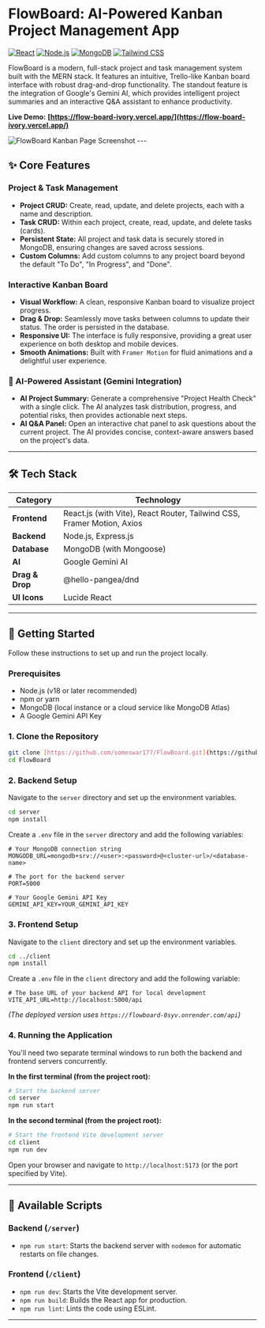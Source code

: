 # FlowBoard: AI-Powered Kanban Project Management App

[![React](https://img.shields.io/badge/React-Vite-blue?style=for-the-badge&logo=react)](https://reactjs.org/)
[![Node.js](https://img.shields.io/badge/Node.js-Express-green?style=for-the-badge&logo=nodedotjs)](https://nodejs.org/)
[![MongoDB](https://img.shields.io/badge/MongoDB-Database-green?style=for-the-badge&logo=mongodb)](https://www.mongodb.com/)
[![Tailwind CSS](https://img.shields.io/badge/Tailwind-CSS-38B2AC?style=for-the-badge&logo=tailwind-css)](https://tailwindcss.com/)

FlowBoard is a modern, full-stack project and task management system built with the MERN stack. It features an intuitive, Trello-like Kanban board interface with robust drag-and-drop functionality. The standout feature is the integration of Google's Gemini AI, which provides intelligent project summaries and an interactive Q&A assistant to enhance productivity.

**Live Demo:** **[https://flow-board-ivory.vercel.app/](https://flow-board-ivory.vercel.app/)**

![FlowBoard Kanban Page Screenshot](https://i.imgur.com/your-screenshot-url.png) ---

## ✨ Core Features

### Project & Task Management
- **Project CRUD:** Create, read, update, and delete projects, each with a name and description.
- **Task CRUD:** Within each project, create, read, update, and delete tasks (cards).
- **Persistent State:** All project and task data is securely stored in MongoDB, ensuring changes are saved across sessions.
- **Custom Columns:** Add custom columns to any project board beyond the default "To Do", "In Progress", and "Done".

### Interactive Kanban Board
- **Visual Workflow:** A clean, responsive Kanban board to visualize project progress.
- **Drag & Drop:** Seamlessly move tasks between columns to update their status. The order is persisted in the database.
- **Responsive UI:** The interface is fully responsive, providing a great user experience on both desktop and mobile devices.
- **Smooth Animations:** Built with `Framer Motion` for fluid animations and a delightful user experience.

### 🤖 AI-Powered Assistant (Gemini Integration)
- **AI Project Summary:** Generate a comprehensive "Project Health Check" with a single click. The AI analyzes task distribution, progress, and potential risks, then provides actionable next steps.
- **AI Q&A Panel:** Open an interactive chat panel to ask questions about the current project. The AI provides concise, context-aware answers based on the project's data.

---

## 🛠️ Tech Stack

| Category      | Technology                                                                                                                              |
|---------------|-----------------------------------------------------------------------------------------------------------------------------------------|
| **Frontend** | React.js (with Vite), React Router, Tailwind CSS, Framer Motion, Axios |
| **Backend** | Node.js, Express.js                                                                                                                    |
| **Database** | MongoDB (with Mongoose)                                                                                                                  |
| **AI** | Google Gemini AI |
| **Drag & Drop**| @hello-pangea/dnd                                                                                                                |
| **UI Icons** | Lucide React                                                                                                                   |

---

## 🚀 Getting Started

Follow these instructions to set up and run the project locally.

### Prerequisites

- Node.js (v18 or later recommended)
- npm or yarn
- MongoDB (local instance or a cloud service like MongoDB Atlas)
- A Google Gemini API Key

### 1. Clone the Repository

```bash
git clone [https://github.com/someswar177/FlowBoard.git](https://github.com/someswar177/FlowBoard.git)
cd FlowBoard
```

### 2. Backend Setup

Navigate to the `server` directory and set up the environment variables.

```bash
cd server
npm install
```

Create a `.env` file in the `server` directory and add the following variables:

```env
# Your MongoDB connection string
MONGODB_URL=mongodb+srv://<user>:<password>@<cluster-url>/<database-name>

# The port for the backend server
PORT=5000

# Your Google Gemini API Key
GEMINI_API_KEY=YOUR_GEMINI_API_KEY
```

### 3. Frontend Setup

Navigate to the `client` directory and set up the environment variables.

```bash
cd ../client
npm install
```

Create a `.env` file in the `client` directory and add the following variable:

```env
# The base URL of your backend API for local development
VITE_API_URL=http://localhost:5000/api
```
*(The deployed version uses `https://flowboard-0syv.onrender.com/api`)*

### 4. Running the Application

You'll need two separate terminal windows to run both the backend and frontend servers concurrently.

**In the first terminal (from the project root):**

```bash
# Start the backend server
cd server
npm run start
```

**In the second terminal (from the project root):**

```bash
# Start the frontend Vite development server
cd client
npm run dev
```

Open your browser and navigate to `http://localhost:5173` (or the port specified by Vite).

---

## 📜 Available Scripts

### Backend (`/server`)

- `npm run start`: Starts the backend server with `nodemon` for automatic restarts on file changes.

### Frontend (`/client`)

- `npm run dev`: Starts the Vite development server.
- `npm run build`: Builds the React app for production.
- `npm run lint`: Lints the code using ESLint.

---